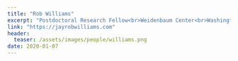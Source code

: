 ```yaml
---
title: "Rob Williams"
excerpt: "Postdoctoral Research Fellow<br>Weidenbaum Center<br>Washington University in St. Louis<br>Affiliated Researcher<br><br>Rob Williams uses spatial data and geographic information systems (GIS) to explore how UN peacekeeping activity affects targeting patterns in active conflicts"
link: "https://jayrobwilliams.com"
header:
  teaser: /assets/images/people/williams.png
date: 2020-01-07
---
```

